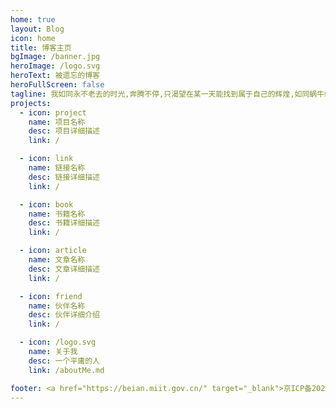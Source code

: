 ```yaml
---
home: true
layout: Blog
icon: home
title: 博客主页
bgImage: /banner.jpg
heroImage: /logo.svg
heroText: 被遗忘的博客
heroFullScreen: false
tagline: 我如同永不老去的时光,奔腾不停,只渴望在某一天能找到属于自己的辉煌,如同蜗牛终将爬上金字塔的塔顶,欣赏大地第一缕阳光,沐浴人间第一丝温暖
projects:
  - icon: project
    name: 项目名称
    desc: 项目详细描述
    link: /

  - icon: link
    name: 链接名称
    desc: 链接详细描述
    link: /

  - icon: book
    name: 书籍名称
    desc: 书籍详细描述
    link: /

  - icon: article
    name: 文章名称
    desc: 文章详细描述
    link: /

  - icon: friend
    name: 伙伴名称
    desc: 伙伴详细介绍
    link: /

  - icon: /logo.svg
    name: 关于我
    desc: 一个平庸的人
    link: /aboutMe.md

footer: <a href="https://beian.miit.gov.cn/" target="_blank">京ICP备2022013263号-1</a>
---
```

